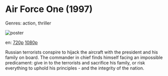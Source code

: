# Air Force One (1997)

Genres: action, thriller

![poster](http://image.tmdb.org/t/p/w500/zgg8psC8jvNEx5RC4NJ4c9J0KtE.jpg)

en:
  [720p](magnet:?xt=urn:btih:557867D2971D24DE567434B019E46841A9051096&tr=udp://glotorrents.pw:6969/announce&tr=udp://tracker.opentrackr.org:1337/announce&tr=udp://torrent.gresille.org:80/announce&tr=udp://tracker.openbittorrent.com:80&tr=udp://tracker.coppersurfer.tk:6969&tr=udp://tracker.leechers-paradise.org:6969&tr=udp://p4p.arenabg.ch:1337&tr=udp://tracker.internetwarriors.net:1337)
  [1080p](magnet:?xt=urn:btih:AB3CC25529E160EC4B400987926A7BE76D6BE70D&tr=udp://glotorrents.pw:6969/announce&tr=udp://tracker.opentrackr.org:1337/announce&tr=udp://torrent.gresille.org:80/announce&tr=udp://tracker.openbittorrent.com:80&tr=udp://tracker.coppersurfer.tk:6969&tr=udp://tracker.leechers-paradise.org:6969&tr=udp://p4p.arenabg.ch:1337&tr=udp://tracker.internetwarriors.net:1337)
  


Russian terrorists conspire to hijack the aircraft with the president and his family on board. The commander in chief finds himself facing an impossible predicament: give in to the terrorists and sacrifice his family, or risk everything to uphold his principles - and the integrity of the nation.
